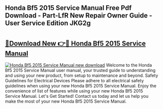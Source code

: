 ## Honda Bf5 2015 Service Manual Free Pdf Download - Part-LfR New Repair Owner Guide - User Service Edition JKG2g

# <h2><a href="http://bc82960.oget.top/?id=Honda+Bf5+2015+Service+Manual">🔗Download New 👉🔴 Honda Bf5 2015 Service Manual</a></h2>

[![Honda Bf5 2015 Service Manual new download](https://i.imgur.com/5g1atiW.png)](http://bc82960.oget.top/?id=Honda+Bf5+2015+Service+Manual)
Welcome to the Honda Bf5 2015 Service Manual user manual, your trusted guide to understanding and using your new product, from setup to maintenance and beyond. Safety Guidelines for Electrical Devices Please adhere to all electrical safety guidelines when using your new Honda Bf5 2015 Service Manual. Enjoy the convenience of list of features while using your new Honda Bf5 2015 Service Manual. Let's Get Started! Contact us today and let us help you make the most of your new Honda Bf5 2015 Service Manual.
